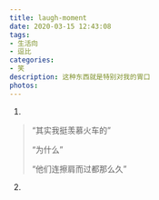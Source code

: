 ```yaml
---
title: laugh-moment
date: 2020-03-15 12:43:08
tags:
- 生活向
- 逗比
categories:
- 笑
description: 这种东西就是特别对我的胃口
photos:
---
```


1. 

> “其实我挺羡慕火车的”
>
> “为什么”
>
> “他们连擦肩而过都那么久”

2. 